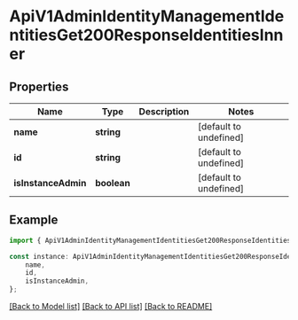 # ApiV1AdminIdentityManagementIdentitiesGet200ResponseIdentitiesInner


## Properties

Name | Type | Description | Notes
------------ | ------------- | ------------- | -------------
**name** | **string** |  | [default to undefined]
**id** | **string** |  | [default to undefined]
**isInstanceAdmin** | **boolean** |  | [default to undefined]

## Example

```typescript
import { ApiV1AdminIdentityManagementIdentitiesGet200ResponseIdentitiesInner } from './api';

const instance: ApiV1AdminIdentityManagementIdentitiesGet200ResponseIdentitiesInner = {
    name,
    id,
    isInstanceAdmin,
};
```

[[Back to Model list]](../README.md#documentation-for-models) [[Back to API list]](../README.md#documentation-for-api-endpoints) [[Back to README]](../README.md)
